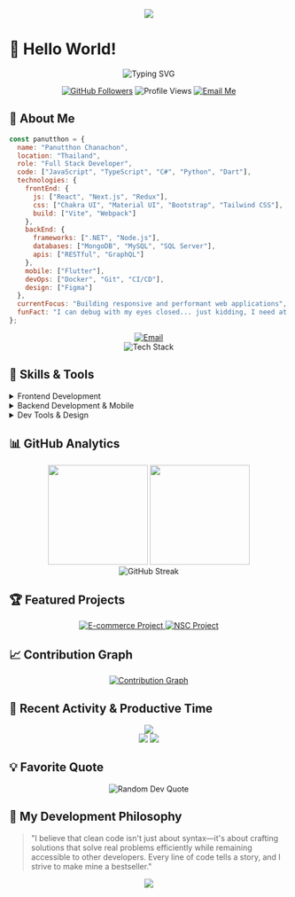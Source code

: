 <div align="center">
  <img src="https://capsule-render.vercel.app/api?type=waving&color=gradient&height=200&section=header&text=Panutthon%20Chanachon&fontSize=50&fontAlignY=35&animation=fadeIn&fontColor=ffffff" />
</div>

# 👋 Hello World! 

<div align="center">
  <img src="https://readme-typing-svg.herokuapp.com?font=Fira+Code&weight=500&size=30&pause=1000&color=2986cc&center=true&vCenter=true&width=600&height=100&lines=Full+Stack+Developer;React+%26+Next.js+Expert;UI/UX+Enthusiast;Code+Craftsman;Problem+Solver" alt="Typing SVG" />
</div>

<p align="center">
  <a href="https://github.com/panutthon"><img src="https://img.shields.io/github/followers/panutthon?label=Followers&style=social" alt="GitHub Followers" /></a>
  <img src="https://komarev.com/ghpvc/?username=panutthon&color=blue&style=flat-square&label=Profile+Views" alt="Profile Views" />
  <a href="mailto:panutthon.cc@hotmail.com"><img src="https://img.shields.io/badge/Email-Contact_Me-blue?style=flat-square&logo=microsoftoutlook" alt="Email Me" /></a>
</p>

## 💫 About Me

```javascript
const panutthon = {
  name: "Panutthon Chanachon",
  location: "Thailand",
  role: "Full Stack Developer",
  code: ["JavaScript", "TypeScript", "C#", "Python", "Dart"],
  technologies: {
    frontEnd: {
      js: ["React", "Next.js", "Redux"],
      css: ["Chakra UI", "Material UI", "Bootstrap", "Tailwind CSS"],
      build: ["Vite", "Webpack"]
    },
    backEnd: {
      frameworks: [".NET", "Node.js"],
      databases: ["MongoDB", "MySQL", "SQL Server"],
      apis: ["RESTful", "GraphQL"]
    },
    mobile: ["Flutter"],
    devOps: ["Docker", "Git", "CI/CD"],
    design: ["Figma"]
  },
  currentFocus: "Building responsive and performant web applications",
  funFact: "I can debug with my eyes closed... just kidding, I need at least 3 monitors!"
};
```

<div align="center">
  <a href="mailto:panutthon.cc@hotmail.com">
    <img src="https://img.shields.io/badge/Email-panutthon.cc%40hotmail.com-blue?style=for-the-badge&logo=microsoftoutlook&logoColor=white" alt="Email" />
  </a>
</div>

<div align="center">
  <img src="https://github-readme-tech-stack.vercel.app/api/cards?title=Technologies%20I%20Work%20With&align=center&lineCount=4&theme=tokyonight&line1=react,react,61DAFB;next.js,next.js,000000;typescript,typescript,3178C6;javascript,javascript,F7DF1E;&line2=node.js,node.js,339933;.net,.net,512BD4;flutter,flutter,02569B;docker,docker,2496ED;&line3=mongodb,mongodb,47A248;mysql,mysql,4479A1;chakra-ui,chakra,319795;material-ui,mui,007FFF;&line4=git,git,F05032;figma,figma,F24E1E;redux,redux,764ABC;tailwind,tailwind,06B6D4;" alt="Tech Stack" />
</div>

## 🔧 Skills & Tools

<details>
<summary>Frontend Development</summary>
<br>
<p align="left">
  <img src="https://img.shields.io/badge/React-61DAFB?style=for-the-badge&logo=react&logoColor=black" alt="React" />
  <img src="https://img.shields.io/badge/Next.js-000000?style=for-the-badge&logo=nextdotjs&logoColor=white" alt="Next.js" />
  <img src="https://img.shields.io/badge/JavaScript-F7DF1E?style=for-the-badge&logo=javascript&logoColor=black" alt="JavaScript" />
  <img src="https://img.shields.io/badge/TypeScript-3178C6?style=for-the-badge&logo=typescript&logoColor=white" alt="TypeScript" />
  <img src="https://img.shields.io/badge/Redux-764ABC?style=for-the-badge&logo=redux&logoColor=white" alt="Redux" />
  <img src="https://img.shields.io/badge/Chakra_UI-319795?style=for-the-badge&logo=chakraui&logoColor=white" alt="Chakra UI" />
  <img src="https://img.shields.io/badge/Material_UI-007FFF?style=for-the-badge&logo=mui&logoColor=white" alt="Material UI" />
  <img src="https://img.shields.io/badge/Bootstrap-7952B3?style=for-the-badge&logo=bootstrap&logoColor=white" alt="Bootstrap" />
  <img src="https://img.shields.io/badge/HTML5-E34F26?style=for-the-badge&logo=html5&logoColor=white" alt="HTML5" />
  <img src="https://img.shields.io/badge/CSS3-1572B6?style=for-the-badge&logo=css3&logoColor=white" alt="CSS3" />
  <img src="https://img.shields.io/badge/Vite-646CFF?style=for-the-badge&logo=vite&logoColor=white" alt="Vite" />
  <img src="https://img.shields.io/badge/Tailwind_CSS-06B6D4?style=for-the-badge&logo=tailwindcss&logoColor=white" alt="Tailwind CSS" />
</p>
</details>

<details>
<summary>Backend Development & Mobile</summary>
<br>
<p align="left">
  <img src="https://img.shields.io/badge/.NET-512BD4?style=for-the-badge&logo=dotnet&logoColor=white" alt=".NET" />
  <img src="https://img.shields.io/badge/Node.js-339933?style=for-the-badge&logo=nodedotjs&logoColor=white" alt="Node.js" />
  <img src="https://img.shields.io/badge/C%23-512BD4?style=for-the-badge&logo=csharp&logoColor=white" alt="C#" />
  <img src="https://img.shields.io/badge/Python-3776AB?style=for-the-badge&logo=python&logoColor=white" alt="Python" />
  <img src="https://img.shields.io/badge/Flutter-02569B?style=for-the-badge&logo=flutter&logoColor=white" alt="Flutter" />
  <img src="https://img.shields.io/badge/Dart-0175C2?style=for-the-badge&logo=dart&logoColor=white" alt="Dart" />
  <img src="https://img.shields.io/badge/MongoDB-47A248?style=for-the-badge&logo=mongodb&logoColor=white" alt="MongoDB" />
  <img src="https://img.shields.io/badge/MySQL-4479A1?style=for-the-badge&logo=mysql&logoColor=white" alt="MySQL" />
  <img src="https://img.shields.io/badge/SQLite-003B57?style=for-the-badge&logo=sqlite&logoColor=white" alt="SQLite" />
</p>
</details>

<details>
<summary>Dev Tools & Design</summary>
<br>
<p align="left">
  <img src="https://img.shields.io/badge/Git-F05032?style=for-the-badge&logo=git&logoColor=white" alt="Git" />
  <img src="https://img.shields.io/badge/VSCode-007ACC?style=for-the-badge&logo=visualstudiocode&logoColor=white" alt="VS Code" />
  <img src="https://img.shields.io/badge/Docker-2496ED?style=for-the-badge&logo=docker&logoColor=white" alt="Docker" />
  <img src="https://img.shields.io/badge/Figma-F24E1E?style=for-the-badge&logo=figma&logoColor=white" alt="Figma" />
  <img src="https://img.shields.io/badge/GitHub-181717?style=for-the-badge&logo=github&logoColor=white" alt="GitHub" />
  <img src="https://img.shields.io/badge/Postman-FF6C37?style=for-the-badge&logo=postman&logoColor=white" alt="Postman" />
  <img src="https://img.shields.io/badge/NPM-CB3837?style=for-the-badge&logo=npm&logoColor=white" alt="NPM" />
</p>
</details>

## 📊 GitHub Analytics

<div align="center">
  <img height="180em" src="https://github-readme-stats.vercel.app/api?username=panutthon&show_icons=true&theme=tokyonight&include_all_commits=true&count_private=true&hide_border=true" />
  <img height="180em" src="https://github-readme-stats.vercel.app/api/top-langs/?username=panutthon&layout=compact&theme=tokyonight&hide_border=true" />
</div>

<div align="center">
  <img src="https://github-readme-streak-stats.herokuapp.com/?user=panutthon&theme=tokyonight&hide_border=true" alt="GitHub Streak" />
</div>

## 🏆 Featured Projects

<div align="center">
  <a href="https://github.com/panutthon/Ecommerce-TypeScript-NextJS">
    <img src="https://github-readme-stats.vercel.app/api/pin/?username=panutthon&repo=Ecommerce-TypeScript-NextJS&theme=tokyonight&hide_border=true" alt="E-commerce Project" />
  </a>
  <a href="https://github.com/panutthon/NSC_Project-Flutter-Firebase">
    <img src="https://github-readme-stats.vercel.app/api/pin/?username=panutthon&repo=NSC_Project-Flutter-Firebase&theme=tokyonight&hide_border=true" alt="NSC Project" />
  </a>
</div>

## 📈 Contribution Graph

<div align="center">
  <a href="https://github.com/panutthon">
    <img src="https://github-readme-activity-graph.vercel.app/graph?username=panutthon&theme=tokyo-night&hide_border=true&area=true" alt="Contribution Graph" />
  </a>
</div>

## 🌟 Recent Activity & Productive Time

<div align="center">
  <img src="https://github-profile-summary-cards.vercel.app/api/cards/profile-details?username=panutthon&theme=tokyonight" />
</div>

<div align="center">
  <img src="https://github-profile-summary-cards.vercel.app/api/cards/productive-time?username=panutthon&theme=tokyonight&utcOffset=7" />
  <img src="https://github-profile-summary-cards.vercel.app/api/cards/repos-per-language?username=panutthon&theme=tokyonight" />
</div>

## 💡 Favorite Quote

<div align="center">
  <img src="https://quotes-github-readme.vercel.app/api?type=horizontal&theme=tokyonight" alt="Random Dev Quote"/>
</div>

## 🚀 My Development Philosophy

> "I believe that clean code isn't just about syntax—it's about crafting solutions that solve real problems efficiently while remaining accessible to other developers. Every line of code tells a story, and I strive to make mine a bestseller."

<div align="center">
  <img src="https://capsule-render.vercel.app/api?type=waving&color=gradient&height=100&section=footer&animation=twinkling" />
</div>
